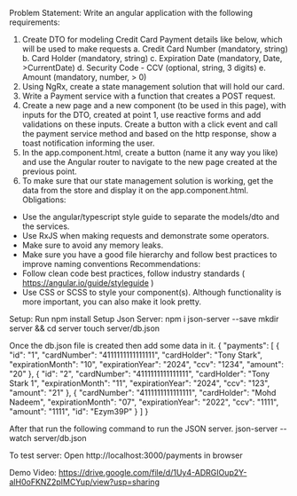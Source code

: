 
Problem Statement: 
Write an angular application with the following requirements:
1. Create DTO for modeling Credit Card Payment details like below, which will be used to make
requests
a. Credit Card Number (mandatory, string)
b. Card Holder (mandatory, string)
c. Expiration Date (mandatory, Date, >CurrentDate)
d. Security Code - CCV (optional, string, 3 digits)
e. Amount (mandatory, number, > 0)
2. Using NgRx, create a state management solution that will hold our card.
3. Write a Payment service with a function that creates a POST request.
4. Create a new page and a new component (to be used in this page), with inputs for the DTO,
created at point 1, use reactive forms and add validations on these inputs. Create a button with
a click event and call the payment service method and based on the http response, show a toast
notification informing the user.
5. In the app.component.html, create a button (name it any way you like) and use the Angular
router to navigate to the new page created at the previous point.
6. To make sure that our state management solution is working, get the data from the store and
display it on the app.component.html.
Obligations:
- Use the angular/typescript style guide to separate the models/dto and the services.
- Use RxJS when making requests and demonstrate some operators.
- Make sure to avoid any memory leaks.
- Make sure you have a good file hierarchy and follow best practices to improve naming conventions
Recommendations:
- Follow clean code best practices, follow industry standards ( https://angular.io/guide/styleguide )
- Use CSS or SCSS to style your component(s). Although functionality is more important, you can also
make it look pretty.

Setup: 
   Run npm install
   Setup Json Server: 
    npm i json-server --save
    mkdir server && cd server
    touch server/db.json

Once the db.json file is created then add some data in it.
{
  "payments": [
    {
      "id": "1",
      "cardNumber": "4111111111111111",
      "cardHolder": "Tony Stark",
      "expirationMonth": "10",
      "expirationYear": "2024",
      "ccv": "1234",
      "amount": "20"
    },
    {
      "id": "2",
      "cardNumber": "4111111111111111",
      "cardHolder": "Tony Stark 1",
      "expirationMonth": "11",
      "expirationYear": "2024",
      "ccv": "123",
      "amount": "21"
    },
    {
      "cardNumber": "4111111111111111",
      "cardHolder": "Mohd Nadeem",
      "expirationMonth": "07",
      "expirationYear": "2022",
      "ccv": "1111",
      "amount": "1111",
      "id": "Ezym39P"
    }
  ]
}

After that run the following command to run the JSON server.
json-server --watch server/db.json

To test server: Open http://localhost:3000/payments in browser

Demo Video: https://drive.google.com/file/d/1Uy4-ADRGIOup2Y-alH0oFKNZ2pIMCYup/view?usp=sharing 